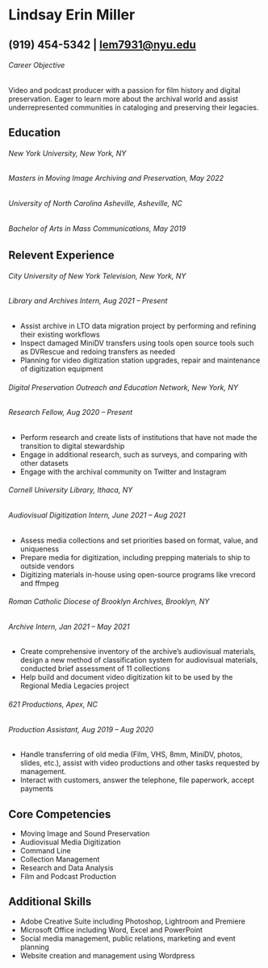 # Lindsay Erin Miller  

## (919) 454-5342 | lem7931@nyu.edu 

###### Career Objective  

Video and podcast producer with a passion for film history and digital preservation. Eager to learn more about the archival world and assist underrepresented communities in cataloging and preserving their legacies.  

## Education  

###### New York University, New York, NY  
###### Masters in Moving Image Archiving and Preservation, May 2022  

###### University of North Carolina Asheville, Asheville, NC  
###### Bachelor of Arts in Mass Communications, May 2019  

## Relevent Experience  

###### City University of New York Television, New York, NY  
###### Library and Archives Intern, Aug 2021 – Present  
* Assist archive in LTO data migration project by performing and refining their existing workflows
* Inspect damaged MiniDV transfers using tools open source tools such as DVRescue and redoing transfers as needed 
* Planning for video digitization station upgrades, repair and maintenance of digitization equipment

###### Digital Preservation Outreach and Education Network, New York, NY  
###### Research Fellow, Aug 2020 – Present  
* Perform research and create lists of institutions that have not made the transition to digital stewardship  
* Engage in additional research, such as surveys, and comparing with other datasets  
* Engage with the archival community on Twitter and Instagram 

###### Cornell University Library, Ithaca, NY  
###### Audiovisual Digitization Intern, June 2021 – Aug 2021  
* Assess media collections and set priorities based on format, value, and uniqueness 
* Prepare media for digitization, including prepping materials to ship to outside vendors 
* Digitizing materials in-house using open-source programs like vrecord and ffmpeg 

###### Roman Catholic Diocese of Brooklyn Archives, Brooklyn, NY  
###### Archive Intern, Jan 2021 – May 2021 
* Create comprehensive inventory of the archive’s audiovisual materials, design a new method of  classification system for audiovisual materials, conducted brief assessment of 11 collections
* Help build and document video digitization kit to be used by the Regional Media Legacies project  

###### 621 Productions, Apex, NC  
###### Production Assistant, Aug 2019 – Aug 2020 
* Handle transferring of old media (Film, VHS, 8mm, MiniDV, photos, slides, etc.), assist with video productions and other tasks requested by management.
* Interact with customers, answer the telephone, file paperwork, accept payments

## Core Competencies   					
* Moving Image and Sound Preservation 
* Audiovisual Media Digitization
* Command Line  
* Collection Management
* Research and Data Analysis 
* Film and Podcast Production  

## Additional Skills  
* Adobe Creative Suite including Photoshop, Lightroom and Premiere  
* Microsoft Office including Word, Excel and PowerPoint  
* Social media management, public relations, marketing and event planning 
* Website creation and management using Wordpress 


